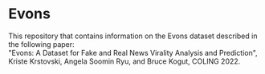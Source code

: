 # Evons
This repository that contains information on the Evons dataset described in the following paper:  
"Evons: A Dataset for Fake and Real News Virality Analysis and Prediction", Kriste Krstovski, Angela Soomin Ryu, and Bruce Kogut, COLING 2022.  



